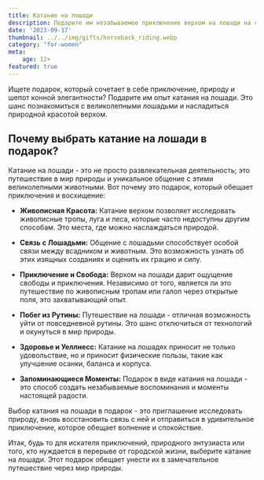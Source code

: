 ```yaml
---
title: Катание на лошади
description: Подарите им незабываемое приключение верхом на лошади на свежем воздухе.
date: '2023-09-17'
thumbnail: ../../img/gifts/horseback_riding.webp
category: "for-women"
meta:
    age: 12+
featured: true
---
```

Ищете подарок, который сочетает в себе приключение, природу и шепот конной элегантности? Подарите им опыт катания на лошади. Это шанс познакомиться с великолепными лошадьми и насладиться природной красотой верхом.

## Почему выбрать катание на лошади в подарок?

Катание на лошади - это не просто развлекательная деятельность; это путешествие в мир природы и уникальное общение с этими великолепными животными. Вот почему это подарок, который обещает приключения и восхищение:

- **Живописная Красота:** Катание верхом позволяет исследовать живописные тропы, луга и леса, которые часто недоступны другим способам. Это места, где можно наслаждаться природой.

- **Связь с Лошадьми:** Общение с лошадьми способствует особой связи между всадником и животным. Это возможность узнать об этих изящных созданиях и оценить их грацию и силу.

- **Приключение и Свобода:** Верхом на лошади дарит ощущение свободы и приключения. Независимо от того, является ли это путешествие по живописным тропам или галоп через открытые поля, это захватывающий опыт.

- **Побег из Рутины:** Путешествие на лошади - отличная возможность уйти от повседневной рутины. Это шанс отключиться от технологий и окунуться в мир природы.

- **Здоровье и Уеллнесс:** Катание на лошадях приносит не только удовольствие, но и приносит физические пользы, такие как улучшение осанки, баланса и корпуса.

- **Запоминающиеся Моменты:** Подарок в виде катания на лошади - это способ создать незабываемые воспоминания и моменты настоящей радости.

Выбор катания на лошади в подарок - это приглашение исследовать природу, вновь восстановить связь с ней и отправиться в удивительное приключение, которое обещает волнение и спокойствие.

Итак, будь то для искателя приключений, природного энтузиаста или того, кто нуждается в перерыве от городской жизни, выберите катание на лошади. Этот подарок обещает унести их в замечательное путешествие через мир природы.
